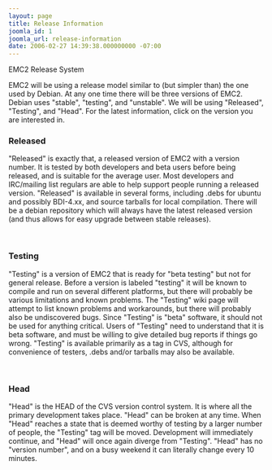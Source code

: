 ```yaml
---
layout: page
title: Release Information
joomla_id: 1
joomla_url: release-information
date: 2006-02-27 14:39:38.000000000 -07:00
---
```

EMC2 Release System

EMC2 will be using a release model similar to (but simpler than) the
one used by Debian. At any one time there will be three versions of
EMC2. Debian uses "stable", "testing", and "unstable". We will be using
"Released", "Testing", and "Head". For the latest information, click
on the version you are interested in.

<h3><strong>Released</strong></h3>

"Released" is exactly that, a released version of EMC2 with a version
number. It is tested by both developers and beta users before being
released, and is suitable for the average user. Most developers and
IRC/mailing list regulars are able to help support people running a
released version. "Released" is available in several forms, including
.debs for ubuntu and possibly BDI-4.xx, and source tarballs for local
compilation. There will be a debian repository which will always have
the latest released version (and thus allows for easy upgrade between
stable releases).

<br/>

<h3>Testing</h3>

"Testing" is a version of EMC2 that is ready for "beta testing"
but not for general release. Before a version is labeled "testing"
it will be known to compile and run on several different platforms,
but there will probably be various limitations and known problems. The
"Testing" wiki page will attempt to list known problems and workarounds,
but there will probably also be undiscovered bugs. Since "Testing" is
"beta" software, it should not be used for anything critical. Users
of "Testing" need to understand that it is beta software, and must be
willing to give detailed bug reports if things go wrong. "Testing" is
available primarily as a tag in CVS, although for convenience of testers,
.debs and/or tarballs may also be available.

<br/>

<h3><strong>Head</strong></h3>

"Head" is the HEAD of the CVS version control system. It is where all the
primary development takes place. "Head" can be broken at any time. When
"Head" reaches a state that is deemed worthy of testing by a larger number
of people, the "Testing" tag will be moved. Development will immediately
continue, and "Head" will once again diverge from "Testing". "Head"
has no "version number", and on a busy weekend it can literally change
every 10 minutes.

